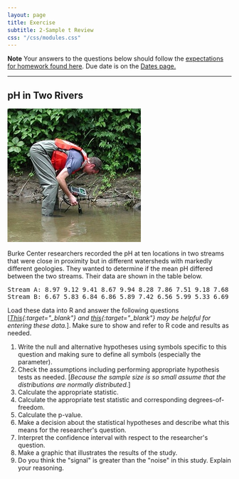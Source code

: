 ```yaml
---
layout: page
title: Exercise
subtitle: 2-Sample t Review
css: "/css/modules.css"
---
```


<div class="alert alert-warning">
  <strong>Note</strong> Your answers to the questions below should follow the <a href="../../resources/hwformat" target="_blank">expectations for homework found here</a>. Due date is on the <a href="../../resources/Dates-Current" target="_blank">Dates page.</a>
</div>

----

## pH in Two Rivers
<img src="../zimgs/pHrivers.jpg" alt="Measuring pH" class="img-right">

Burke Center researchers recorded the pH at ten locations in two streams that were close in proximity but in different watersheds with markedly different geologies. They wanted to determine if the mean pH differed between the two streams. Their data are shown in the table below.

<pre>
Stream A: 8.97 9.12 9.41 8.67 9.94 8.28 7.86 7.51 9.18 7.68
Stream B: 6.67 5.83 6.84 6.86 5.89 7.42 6.56 5.99 5.33 6.69
</pre>

Load these data into R and answer the following questions [*[This](../resources/R_HowTo_StackedData.html){:target="_blank"} and [this](http://derekogle.com/NCMTH107/resources/FAQs/enter-data.html){:target="_blank"} may be helpful for entering these data.*]. Make sure to show and refer to R code and results as needed.

1. Write the null and alternative hypotheses using symbols specific to this question and making sure to define all symbols (especially the parameter).
1. Check the assumptions including performing appropriate hypothesis tests as needed. [*Because the sample size is so small assume that the distributions are normally distributed.*]
1. Calculate the appropriate statistic.
1. Calculate the appropriate test statistic and corresponding degrees-of-freedom.
1. Calculate the p-value.
1. Make a decision about the statistical hypotheses and describe what this means for the researcher's question.
1. Interpret the confidence interval with respect to the researcher's question.
1. Make a graphic that illustrates the results of the study.
1. Do you think the "signal" is greater than the "noise" in this study. Explain your reasoning.
